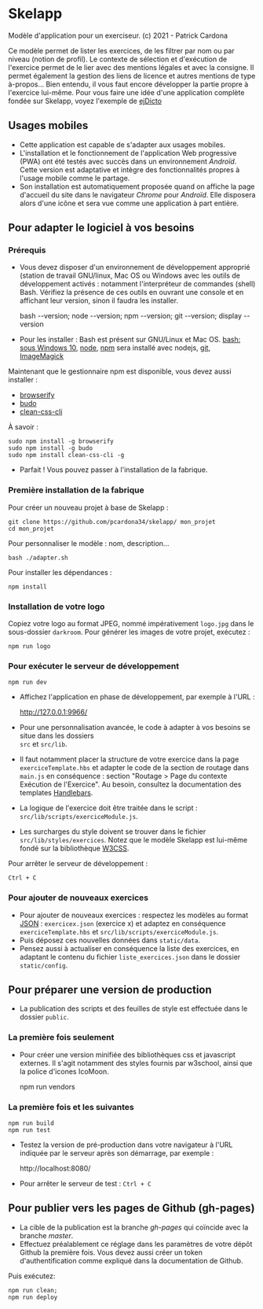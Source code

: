 # Skelapp

Modèle d'application pour un exerciseur.
(c) 2021 - Patrick Cardona

Ce modèle permet de lister les exercices, de les filtrer par nom ou par niveau (notion de profil).
Le contexte de sélection et d'exécution de l'exercice permet de le lier avec des mentions légales et avec la consigne.
Il permet également la gestion des liens de licence et autres mentions de type à-propos...
Bien entendu, il vous faut encore développer la partie propre à l'exercice lui-même.
Pour vous faire une idée d'une application complète fondée sur Skelapp, voyez l'exemple de [ejDicto](https://github.com/pcardona34/ejdicto)

## Usages mobiles

+ Cette application est capable de s'adapter aux usages mobiles.
+ L'installation et le fonctionnement de l'application Web progressive (PWA) ont été testés avec succès 
 dans un environnement *Androïd*. Cette version est adaptative et intègre des fonctionnalités 
 propres à l'usage mobile comme le partage.
+ Son installation est automatiquement proposée quand on affiche la page d'accueil du site dans le 
navigateur *Chrome* pour *Androïd*. Elle disposera alors d'une icône et 
sera vue comme une application à part entière.

## Pour adapter le logiciel à vos besoins

### Prérequis

+ Vous devez disposer d'un environnement de développement approprié 
(station de travail GNU/linux, Mac OS ou Windows avec les 
outils de développement activés : notamment l'interpréteur de commandes 
(shell) Bash. Vérifiez la présence de ces outils en ouvrant une console 
et en affichant leur version, sinon il faudra les installer.

    bash --version;
    node --version;
    npm --version;
    git --version;
    display --version

+ Pour les installer : Bash est présent sur GNU/Linux et Mac OS. 
[bash: sous Windows 10](https://korben.info/installer-shell-bash-linux-windows-10.html), 
[node](https://nodejs.dev/how-to-install-nodejs), 
[npm](https://www.npmjs.com/get-npm) sera installé avec nodejs, 
[git](https://git-scm.com),
[ImageMagick](https://imagemagick.org/)

Maintenant que le gestionnaire npm est disponible, vous devez aussi installer :

+ [browserify](https://browserify.org/)
+ [budo](https://www.npmjs.com/package/budo/v/11.0.0)
+ [clean-css-cli](https://github.com/clean-css/clean-css-cli#install)

À savoir :

    sudo npm install -g browserify
    sudo npm install -g budo
    sudo npm install clean-css-cli -g

+ Parfait ! Vous pouvez passer à l'installation de la fabrique.

### Première installation de la fabrique

Pour créer un nouveau projet à base de Skelapp :

    git clone https://github.com/pcardona34/skelapp/ mon_projet
    cd mon_projet

Pour personnaliser le modèle : nom, description...

    bash ./adapter.sh

Pour installer les dépendances :

    npm install

### Installation de votre logo

Copiez votre logo au format JPEG, nommé impérativement `logo.jpg` dans le sous-dossier `darkroom`.
Pour générer les images de votre projet, exécutez :

    npm run logo

### Pour exécuter le serveur de développement

    npm run dev

+ Affichez l'application en phase de développement, par exemple à l'URL :

    http://127.0.0.1:9966/

+ Pour une personnalisation avancée, le code à adapter à vos besoins se situe dans les dossiers  
`src` et `src/lib`.
+ Il faut notamment placer la structure de votre exercice dans la page `exerciceTemplate.hbs` et adapter le code de la section de routage dans `main.js` en conséquence : section "Routage > Page du contexte Exécution de l'Exercice". Au besoin, consultez la documentation des templates [Handlebars](https://handlebarsjs.com/).

+ La logique de l'exercice doit être traitée dans le script : `src/lib/scripts/exerciceModule.js`.
+ Les surcharges du style doivent se trouver dans le fichier `src/lib/styles/exercices`. Notez que le modèle Skelapp est lui-même fondé sur la bibliothèque [W3CSS](https://www.w3schools.com/w3css/w3css_references.asp).

Pour arrêter le serveur de développement :

    Ctrl + C

### Pour ajouter de nouveaux exercices

+ Pour ajouter de nouveaux exercices : respectez les 
modèles au format [JSON](https://www.json.org/json-en.html) : `exercicex.json` (exercice x) et adaptez en conséquence `exerciceTemplate.hbs` et `src/lib/scripts/exerciceModule.js`.
+ Puis déposez ces nouvelles données dans `static/data`.
+ Pensez aussi à actualiser en conséquence la liste des exercices, en adaptant le contenu du fichier `liste_exercices.json` dans le dossier `static/config`.

## Pour préparer une version de production

+ La publication des scripts et des feuilles de style est effectuée dans le dossier `public`.

### La première fois seulement

+ Pour créer une version minifiée des bibliothèques css et javascript 
externes. Il s'agit notamment des styles fournis par 
w3school, ainsi que la police d'icones IcoMoon.

    npm run vendors

### La première fois et les suivantes

    npm run build
    npm run test

+ Testez la version de pré-production dans votre navigateur à l'URL indiquée par le serveur après son 
démarrage, par exemple&nbsp;:

    http://localhost:8080/

+ Pour arrêter le serveur de test : `Ctrl + C`

## Pour publier vers les pages de Github (gh-pages)

+ La cible de la publication est la branche *gh-pages* qui coïncide avec la branche *master*.
+ Effectuez préalablement ce réglage dans les paramètres de votre dépôt 
Github la première fois. Vous devez aussi créer un token d'authentification comme expliqué dans la documentation de Github.

Puis exécutez:

    npm run clean;
    npm run deploy
